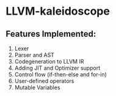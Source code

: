 # LLVM-kaleidoscope
## Features Implemented:
1. Lexer
2. Parser and AST
3. Codegeneration to LLVM IR
4. Adding JIT and Optimizer support
5. Control flow (if-then-else and for-in)
6. User-defined operators
7. Mutable Variables
